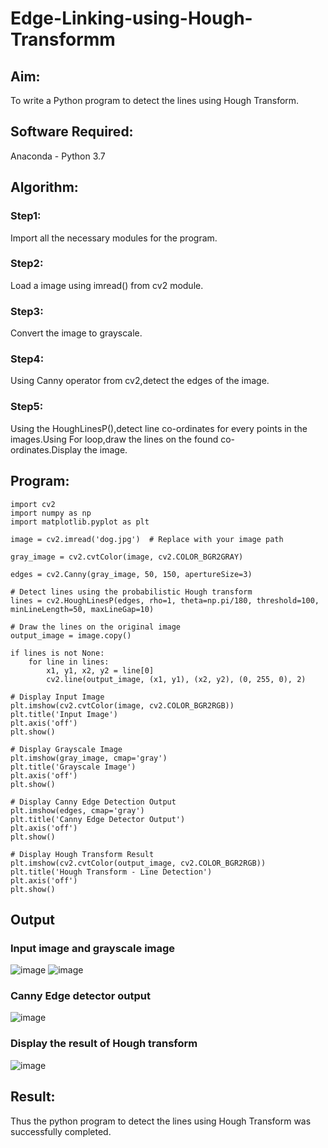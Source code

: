 # Edge-Linking-using-Hough-Transformm
## Aim:
To write a Python program to detect the lines using Hough Transform.

## Software Required:
Anaconda - Python 3.7

## Algorithm:
### Step1:

Import all the necessary modules for the program.
### Step2:

Load a image using imread() from cv2 module.
### Step3:

Convert the image to grayscale.
### Step4:

Using Canny operator from cv2,detect the edges of the image.
### Step5:

Using the HoughLinesP(),detect line co-ordinates for every points in the images.Using For loop,draw the lines on the found co-ordinates.Display the image.
## Program:
```
import cv2
import numpy as np
import matplotlib.pyplot as plt
```
```
image = cv2.imread('dog.jpg')  # Replace with your image path
```
```
gray_image = cv2.cvtColor(image, cv2.COLOR_BGR2GRAY)
```
```
edges = cv2.Canny(gray_image, 50, 150, apertureSize=3)
```
```
# Detect lines using the probabilistic Hough transform
lines = cv2.HoughLinesP(edges, rho=1, theta=np.pi/180, threshold=100, minLineLength=50, maxLineGap=10)

# Draw the lines on the original image
output_image = image.copy()

if lines is not None:
    for line in lines:
        x1, y1, x2, y2 = line[0]
        cv2.line(output_image, (x1, y1), (x2, y2), (0, 255, 0), 2)

```
```
# Display Input Image
plt.imshow(cv2.cvtColor(image, cv2.COLOR_BGR2RGB))
plt.title('Input Image')
plt.axis('off')
plt.show()

# Display Grayscale Image
plt.imshow(gray_image, cmap='gray')
plt.title('Grayscale Image')
plt.axis('off')
plt.show()

# Display Canny Edge Detection Output
plt.imshow(edges, cmap='gray')
plt.title('Canny Edge Detector Output')
plt.axis('off')
plt.show()

# Display Hough Transform Result
plt.imshow(cv2.cvtColor(output_image, cv2.COLOR_BGR2RGB))
plt.title('Hough Transform - Line Detection')
plt.axis('off')
plt.show()

```


## Output

### Input image and grayscale image
![image](https://github.com/user-attachments/assets/df3f6dfc-eaa5-4cb2-bc6c-6e18a9078195)
![image](https://github.com/user-attachments/assets/82e8d076-4152-47db-b0d5-e6f8721c130f)

### Canny Edge detector output
![image](https://github.com/user-attachments/assets/d17d4ada-0353-4561-bc5f-8d31b8c5570c)

### Display the result of Hough transform
![image](https://github.com/user-attachments/assets/ca3e2fa7-ba51-4c78-b5ea-3634e53822f6)


## Result: 
Thus the python program to detect the lines using Hough Transform was successfully completed.
 
